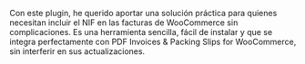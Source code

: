 Con este plugin, he querido aportar una solución práctica para quienes necesitan incluir el NIF en las facturas de WooCommerce sin complicaciones. Es una herramienta sencilla, fácil de instalar y que se integra perfectamente con PDF Invoices & Packing Slips for WooCommerce, sin interferir en sus actualizaciones.
